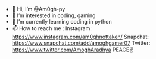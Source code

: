 - 👋 Hi, I’m @Am0gh-py
- 👀 I’m interested in coding, gaming
- 🌱 I’m currently learning coding in python
- 📫 How to reach me :
                   Instagram: https://www.instagram.com/am0ghnottaken/
                   Snapchat: https://www.snapchat.com/add/amoghgamer07
                   Twitter: https://www.twitter.com/AmoghAradhya
         PEACE✌
